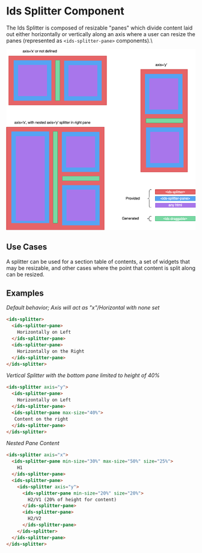 # Ids Splitter Component

The Ids Splitter is composed of resizable "panes" which divide content laid out either horizontally or vertically
along an axis where a user can resize the panes (represented as `<ids-splitter-pane>` components).\

![Different variations of IdsSplitterLayout](./doc/ids-splitter-markup-legend.png)

## Use Cases

A splitter can be used for a section table of contents, a set of widgets that may be resizable, and other cases
where the point that content is split along can be resized.

## Examples

*Default behavior; Axis will act as "x"/Horizontal with none set*

```html
<ids-splitter>
  <ids-splitter-pane>
    Horizontally on Left
  </ids-splitter-pane>
  <ids-splitter-pane>
    Horizontally on the Right
  </ids-splitter-pane>
</ids-splitter>
```

*Vertical Splitter with the bottom pane limited to height of 40%*
```html
<ids-splitter axis="y">
  <ids-splitter-pane>
    Horizontally on Left
  </ids-splitter-pane>
  <ids-splitter-pane max-size="40%">
   Content on the right
  </ids-splitter-pane>
</ids-splitter>
```

*Nested Pane Content*
```html
<ids-splitter axis="x">
  <ids-splitter-pane min-size="30%" max-size="50%" size="25%">
    H1
  </ids-splitter-pane>
  <ids-splitter-pane>
    <ids-splitter axis="y">
      <ids-splitter-pane min-size="20%" size="20%">
        H2/V1 (20% of height for content)
      </ids-splitter-pane>
      <ids-splitter-pane>
        H2/V2
      </ids-splitter-pane>
    </ids-splitter>
  </ids-splitter-pane>
</ids-splitter>
```